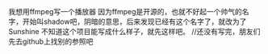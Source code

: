 我想用ffmpeg写一个播放器
因为ffmpeg是开源的，也就不好起一个帅气的名字，开始叫shadow吧，阴暗的意思，后来发现已经有这个名字了，就改为了Sunshine
不知道这个项目能写成什么样子，就先这样吧。
//还没有写完，朋友们先去github上找别的参照吧
